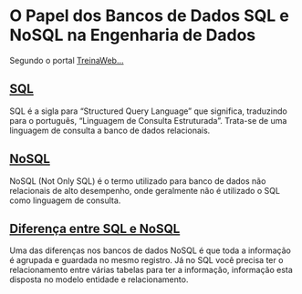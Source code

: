 # O Papel dos Bancos de Dados SQL e NoSQL na Engenharia de Dados

Segundo o portal [TreinaWeb...](https://www.treinaweb.com.br/blog/sql-vs-nosql-qual-usar)

## [SQL](https://www.treinaweb.com.br/blog/sql-vs-nosql-qual-usar/#:~:text=SQL%20%C3%A9%20a%20sigla)

SQL é a sigla para “Structured Query Language” que significa, traduzindo para o português, “Linguagem de Consulta Estruturada”. Trata-se de uma linguagem de consulta a banco de dados relacionais.

## [NoSQL](<https://www.treinaweb.com.br/blog/sql-vs-nosql-qual-usar/#:~:text=NoSQL%20(Not%20Only%20SQL)>)

NoSQL (Not Only SQL) é o termo utilizado para banco de dados não relacionais de alto desempenho, onde geralmente não é utilizado o SQL como linguagem de consulta.

## [Diferença entre SQL e NoSQL](https://www.treinaweb.com.br/blog/sql-vs-nosql-qual-usar/#:~:text=Quais%20s%C3%A3o%20as%20diferen%C3%A7as?)

Uma das diferenças nos bancos de dados NoSQL é que toda a informação é agrupada e guardada no mesmo registro. Já no SQL você precisa ter o relacionamento entre várias tabelas para ter a informação, informação esta disposta no modelo entidade e relacionamento.
